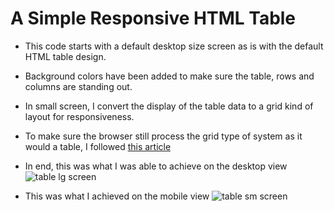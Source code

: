# A Simple Responsive HTML Table
- This code starts with a default desktop size screen as is with the default HTML table design.
- Background colors have been added to make sure the table, rows and columns are standing out.
- In small screen, I convert the display of the table data to a grid kind of layout for responsiveness.
- To make sure the browser still process the grid type of system as it would a table, I followed [this article]([https://www.google.com](https://adrianroselli.com/2018/05/functions-to-add-aria-to-tables-and-lists.html)https://adrianroselli.com/2018/05/functions-to-add-aria-to-tables-and-lists.html)
- In end, this was what I was able to achieve on the desktop view
![table lg screen](https://github.com/PhillipSaint254/responsive_table/assets/75745682/337671c9-0518-4275-a817-c8d79983da5e)

- This was what I achieved on the mobile view
![table sm screen](https://github.com/PhillipSaint254/responsive_table/assets/75745682/1829c101-8a9b-47b0-98b0-eb3eef63558b)
